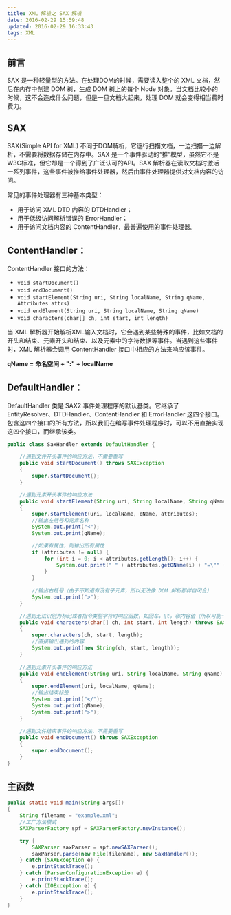 ```yaml
---
title: XML 解析之 SAX 解析
date: 2016-02-29 15:59:48
updated: 2016-02-29 16:33:43
tags: XML
---
```


## 前言

SAX 是一种轻量型的方法。在处理DOM的时候，需要读入整个的 XML 文档，然后在内存中创建 DOM 树，生成 DOM 树上的每个 Node 对象。当文档比较小的时候，这不会造成什么问题，但是一旦文档大起来，处理 DOM 就会变得相当费时费力。

<!-- more -->

## SAX

SAX(Simple API for XML) 不同于DOM解析，它逐行扫描文档，一边扫描一边解析，不需要将数据存储在内存中。SAX 是一个事件驱动的“推”模型，虽然它不是W3C标准，但它却是一个得到了广泛认可的API。SAX 解析器在读取文档时激活一系列事件，这些事件被推给事件处理器，然后由事件处理器提供对文档内容的访问。

常见的事件处理器有三种基本类型：

* 用于访问 XML DTD 内容的 DTDHandler；
* 用于低级访问解析错误的 ErrorHandler；
* 用于访问文档内容的 ContentHandler，最普遍使用的事件处理器。

## ContentHandler：

ContentHandler 接口的方法：

* `void startDocument()`
* `void endDocument()`
* `void startElement(String uri, String localName, String qName, Attributes attrs)`
* `void endElement(String uri, String localName, String qName)`
* `void characters(char[] ch, int start, int length)`

当 XML 解析器开始解析XML输入文档时，它会遇到某些特殊的事件，比如文档的开头和结束、元素开头和结束、以及元素中的字符数据等事件。当遇到这些事件时，XML 解析器会调用 ContentHandler 接口中相应的方法来响应该事件。

**qName = 命名空间 + ":" + localName**

## DefaultHandler：

DefaultHandler 类是 SAX2 事件处理程序的默认基类。它继承了EntityResolver、DTDHandler、ContentHandler 和 ErrorHandler 这四个接口。包含这四个接口的所有方法，所以我们在编写事件处理程序时，可以不用直接实现这四个接口，而继承该类。

``` java
public class SaxHandler extends DefaultHandler {

    //遇到文件开头事件的响应方法，不需要重写
    public void startDocument() throws SAXException
    {
        super.startDocument();
    }

    //遇到元素开头事件的响应方法
    public void startElement(String uri, String localName, String qName, Attributes attributes) throws SAXException
    {
        super.startElement(uri, localName, qName, attributes);
        //输出左括号和元素名称
        System.out.print("<");
        System.out.print(qName);

        //如果有属性，则输出所有属性
        if (attributes != null) {
            for (int i = 0; i < attributes.getLength(); i++) {
                System.out.print(" " + attributes.getQName(i) + "=\"" + attributes.getValue(i) + "\"");
            }
        }
        
        //输出右括号（由于不知道有没有子元素，所以无法像 DOM 解析那样自闭合）
        System.out.print(">");
    }

    //遇到无法识别为标记或者指令类型字符时响应函数，如回车，\t，和内容值（所以可能一个元素中会调用多次）
    public void characters(char[] ch, int start, int length) throws SAXException
    {
        super.characters(ch, start, length);
        //直接输出遇到的内容
        System.out.print(new String(ch, start, length));
    }
    
    //遇到元素开头事件的响应方法
    public void endElement(String uri, String localName, String qName) throws SAXException
    {
        super.endElement(uri, localName, qName);
        //输出结束标签
        System.out.print("</");
        System.out.print(qName);
        System.out.print(">");
    }
    
    //遇到文件结束事件的响应方法，不需要重写
    public void endDocument() throws SAXException
    {
        super.endDocument();
    }
}
```

## 主函数

``` java
public static void main(String args[])
{
    String filename = "example.xml";
    //工厂方法模式
    SAXParserFactory spf = SAXParserFactory.newInstance();

    try {
        SAXParser saxParser = spf.newSAXParser();
        saxParser.parse(new File(filename), new SaxHandler());
    } catch (SAXException e) {
        e.printStackTrace();
    } catch (ParserConfigurationException e) {
        e.printStackTrace();
    } catch (IOException e) {
        e.printStackTrace();
    }
}
```